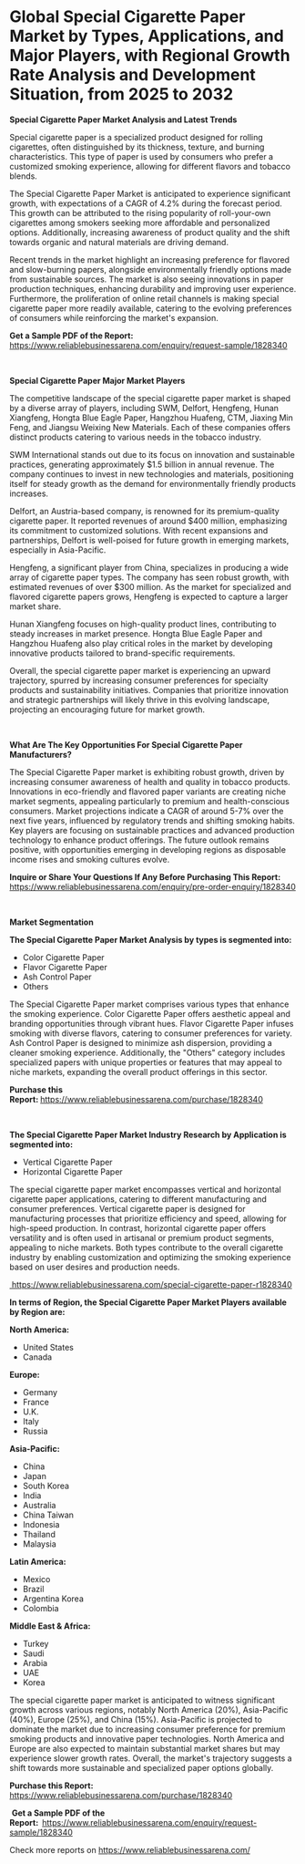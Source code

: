 <p><h1>Global Special Cigarette Paper Market by Types, Applications, and Major Players, with Regional Growth Rate Analysis and Development Situation, from 2025 to 2032</h1></p><p><strong>Special Cigarette Paper Market Analysis and Latest Trends</strong></p>
<p><p>Special cigarette paper is a specialized product designed for rolling cigarettes, often distinguished by its thickness, texture, and burning characteristics. This type of paper is used by consumers who prefer a customized smoking experience, allowing for different flavors and tobacco blends. </p><p>The Special Cigarette Paper Market is anticipated to experience significant growth, with expectations of a CAGR of 4.2% during the forecast period. This growth can be attributed to the rising popularity of roll-your-own cigarettes among smokers seeking more affordable and personalized options. Additionally, increasing awareness of product quality and the shift towards organic and natural materials are driving demand. </p><p>Recent trends in the market highlight an increasing preference for flavored and slow-burning papers, alongside environmentally friendly options made from sustainable sources. The market is also seeing innovations in paper production techniques, enhancing durability and improving user experience. Furthermore, the proliferation of online retail channels is making special cigarette paper more readily available, catering to the evolving preferences of consumers while reinforcing the market's expansion.</p></p>
<p><strong>Get a Sample PDF of the Report:&nbsp;</strong> <a href="https://www.reliablebusinessarena.com/enquiry/request-sample/1828340?utm_campaign=2112&utm_medium=2&utm_source=Github&utm_content=ia&utm_term=05042025&utm_id=special-cigarette-paper">https://www.reliablebusinessarena.com/enquiry/request-sample/1828340</a></p>
<p>&nbsp;</p>
<p><strong>Special Cigarette Paper Major Market Players</strong></p>
<p><p>The competitive landscape of the special cigarette paper market is shaped by a diverse array of players, including SWM, Delfort, Hengfeng, Hunan Xiangfeng, Hongta Blue Eagle Paper, Hangzhou Huafeng, CTM, Jiaxing Min Feng, and Jiangsu Weixing New Materials. Each of these companies offers distinct products catering to various needs in the tobacco industry.</p><p>SWM International stands out due to its focus on innovation and sustainable practices, generating approximately $1.5 billion in annual revenue. The company continues to invest in new technologies and materials, positioning itself for steady growth as the demand for environmentally friendly products increases.</p><p>Delfort, an Austria-based company, is renowned for its premium-quality cigarette paper. It reported revenues of around $400 million, emphasizing its commitment to customized solutions. With recent expansions and partnerships, Delfort is well-poised for future growth in emerging markets, especially in Asia-Pacific.</p><p>Hengfeng, a significant player from China, specializes in producing a wide array of cigarette paper types. The company has seen robust growth, with estimated revenues of over $300 million. As the market for specialized and flavored cigarette papers grows, Hengfeng is expected to capture a larger market share.</p><p>Hunan Xiangfeng focuses on high-quality product lines, contributing to steady increases in market presence. Hongta Blue Eagle Paper and Hangzhou Huafeng also play critical roles in the market by developing innovative products tailored to brand-specific requirements.</p><p>Overall, the special cigarette paper market is experiencing an upward trajectory, spurred by increasing consumer preferences for specialty products and sustainability initiatives. Companies that prioritize innovation and strategic partnerships will likely thrive in this evolving landscape, projecting an encouraging future for market growth.</p></p>
<p>&nbsp;</p>
<p><strong>What Are The Key Opportunities For Special Cigarette Paper Manufacturers?</strong></p>
<p><p>The Special Cigarette Paper market is exhibiting robust growth, driven by increasing consumer awareness of health and quality in tobacco products. Innovations in eco-friendly and flavored paper variants are creating niche market segments, appealing particularly to premium and health-conscious consumers. Market projections indicate a CAGR of around 5-7% over the next five years, influenced by regulatory trends and shifting smoking habits. Key players are focusing on sustainable practices and advanced production technology to enhance product offerings. The future outlook remains positive, with opportunities emerging in developing regions as disposable income rises and smoking cultures evolve.</p></p>
<p><strong>Inquire or Share Your Questions If Any Before Purchasing This Report:</strong> <a href="https://www.reliablebusinessarena.com/enquiry/pre-order-enquiry/1828340?utm_campaign=2112&utm_medium=2&utm_source=Github&utm_content=ia&utm_term=05042025&utm_id=special-cigarette-paper">https://www.reliablebusinessarena.com/enquiry/pre-order-enquiry/1828340</a></p>
<p>&nbsp;</p>
<p><strong>Market Segmentation</strong></p>
<p><strong>The Special Cigarette Paper Market Analysis by types is segmented into:</strong></p>
<p><ul><li>Color Cigarette Paper</li><li>Flavor Cigarette Paper</li><li>Ash Control Paper</li><li>Others</li></ul></p>
<p><p>The Special Cigarette Paper market comprises various types that enhance the smoking experience. Color Cigarette Paper offers aesthetic appeal and branding opportunities through vibrant hues. Flavor Cigarette Paper infuses smoking with diverse flavors, catering to consumer preferences for variety. Ash Control Paper is designed to minimize ash dispersion, providing a cleaner smoking experience. Additionally, the "Others" category includes specialized papers with unique properties or features that may appeal to niche markets, expanding the overall product offerings in this sector.</p></p>
<p><strong>Purchase this Report:&nbsp;</strong><a href="https://www.reliablebusinessarena.com/purchase/1828340?utm_campaign=2112&utm_medium=2&utm_source=Github&utm_content=ia&utm_term=05042025&utm_id=special-cigarette-paper">https://www.reliablebusinessarena.com/purchase/1828340</a></p>
<p>&nbsp;</p>
<p><strong>The Special Cigarette Paper Market Industry Research by Application is segmented into:</strong></p>
<p><ul><li>Vertical Cigarette Paper</li><li>Horizontal Cigarette Paper</li></ul></p>
<p><p>The special cigarette paper market encompasses vertical and horizontal cigarette paper applications, catering to different manufacturing and consumer preferences. Vertical cigarette paper is designed for manufacturing processes that prioritize efficiency and speed, allowing for high-speed production. In contrast, horizontal cigarette paper offers versatility and is often used in artisanal or premium product segments, appealing to niche markets. Both types contribute to the overall cigarette industry by enabling customization and optimizing the smoking experience based on user desires and production needs.</p></p>
<p><a href="https://www.reliablebusinessarena.com/special-cigarette-paper-r1828340?utm_campaign=2112&utm_medium=2&utm_source=Github&utm_content=ia&utm_term=05042025&utm_id=special-cigarette-paper">&nbsp;https://www.reliablebusinessarena.com/special-cigarette-paper-r1828340</a></p>
<p><strong>In terms of Region, the Special Cigarette Paper Market Players available by Region are:</strong></p>
<p>
    <p> <strong> North America: </strong>
        <ul>
            <li>United States</li>
            <li>Canada</li>
        </ul>
        </p> 
    <p> <strong> Europe: </strong>
        <ul>
            <li>Germany</li>
            <li>France</li>
            <li>U.K.</li>
            <li>Italy</li>
            <li>Russia</li>
        </ul>
        </p> 
    <p> <strong> Asia-Pacific: </strong>
        <ul>
            <li>China</li>
            <li>Japan</li>
            <li>South Korea</li>
            <li>India</li>
            <li>Australia</li>
            <li>China Taiwan</li>
            <li>Indonesia</li>
            <li>Thailand</li>
            <li>Malaysia</li>
        </ul>
        </p> 
    <p> <strong> Latin America: </strong>
        <ul>
            <li>Mexico</li>
            <li>Brazil</li>
            <li>Argentina Korea</li>
            <li>Colombia</li>
        </ul>
        </p> 
    <p> <strong> Middle East & Africa: </strong>
        <ul>
            <li>Turkey</li>
            <li>Saudi</li>
            <li>Arabia</li>
            <li>UAE</li>
            <li>Korea</li>
        </ul>
    </p>
    </p>
<p><p>The special cigarette paper market is anticipated to witness significant growth across various regions, notably North America (20%), Asia-Pacific (40%), Europe (25%), and China (15%). Asia-Pacific is projected to dominate the market due to increasing consumer preference for premium smoking products and innovative paper technologies. North America and Europe are also expected to maintain substantial market shares but may experience slower growth rates. Overall, the market's trajectory suggests a shift towards more sustainable and specialized paper options globally.</p></p>
<p><strong>Purchase this Report: </strong><a href="https://www.reliablebusinessarena.com/purchase/1828340?utm_campaign=2112&utm_medium=2&utm_source=Github&utm_content=ia&utm_term=05042025&utm_id=special-cigarette-paper">https://www.reliablebusinessarena.com/purchase/1828340</a></p>
<p>&nbsp;<strong>Get a Sample PDF of the Report:&nbsp;&nbsp;</strong><a href="https://www.reliablebusinessarena.com/enquiry/request-sample/1828340?utm_campaign=2112&utm_medium=2&utm_source=Github&utm_content=ia&utm_term=05042025&utm_id=special-cigarette-paper">https://www.reliablebusinessarena.com/enquiry/request-sample/1828340</a></p>
<p><strong></strong></p>
<p>Check more reports on <a href="https://www.reliablebusinessarena.com/?utm_campaign=2112&utm_medium=2&utm_source=Github&utm_content=ia&utm_term=05042025&utm_id=special-cigarette-paper">https://www.reliablebusinessarena.com/</a></p>
